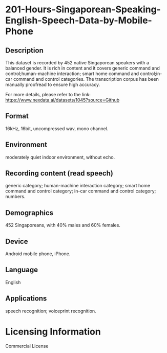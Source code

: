 # 201-Hours-Singaporean-Speaking-English-Speech-Data-by-Mobile-Phone


## Description
This dataset is recorded by 452 native Singaporean speakers with a balanced gender. It is rich in content and it covers generic command and control;human-machine interaction; smart home command and control;in-car command and control categories. The transcription corpus has been manually proofread to ensure high accuracy.

For more details, please refer to the link: https://www.nexdata.ai/datasets/1045?source=Github


## Format
16kHz, 16bit, uncompressed wav, mono channel.

## Environment
moderately quiet indoor environment,  without echo.

## Recording content (read speech)
generic category; human-machine interaction category; smart home command and control category; in-car command and control category; numbers.

## Demographics
452 Singaporeans, with 40% males and 60% females.

## Device
Android mobile phone, iPhone.

## Language
English

## Applications
speech recognition;  voiceprint recognition.

# Licensing Information
Commercial License
